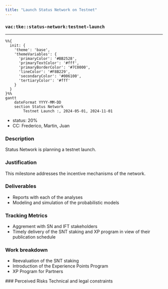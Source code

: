```yaml
---
title: "Launch Status Network on Testnet"
---
```

### `vac:tke::status-network:testnet-launch`
---

```mermaid
%%{ 
  init: { 
    'theme': 'base', 
    'themeVariables': { 
      'primaryColor': '#BB2528', 
      'primaryTextColor': '#fff', 
      'primaryBorderColor': '#7C0000', 
      'lineColor': '#F8B229', 
      'secondaryColor': '#006100', 
      'tertiaryColor': '#fff' 
    } 
  } 
}%%
gantt
	dateFormat YYYY-MM-DD
	section Status Network
		Testnet Launch :, 2024-05-01, 2024-11-01
```

- status: 20%
- CC: Frederico, Martin, Juan

### Description
Status Network is planning a testnet launch.

### Justification
This milestone addresses the incentive mechanisms of the network.

### Deliverables
- Reports with each of the analyses
- Modeling and simulation of the probabilistic models

### Tracking Metrics
- Aggrement with SN and IFT stakeholders
- Timely delivery of the SNT staking and XP program in view of their publication schedule

### Work breakdown
- Reevaluation of the SNT staking
- Introduction of the Experience Points Program
- XP Program for Partners

### Perceived Risks
Technical and legal constraints
